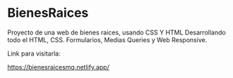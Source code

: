 # BienesRaices

Proyecto de una web de bienes raices, usando CSS Y HTML Desarrollando todo el HTML, CSS. Formularios, Medias Queries y Web Responsive.

Link para visitarla:

https://bienesraicesmq.netlify.app/

